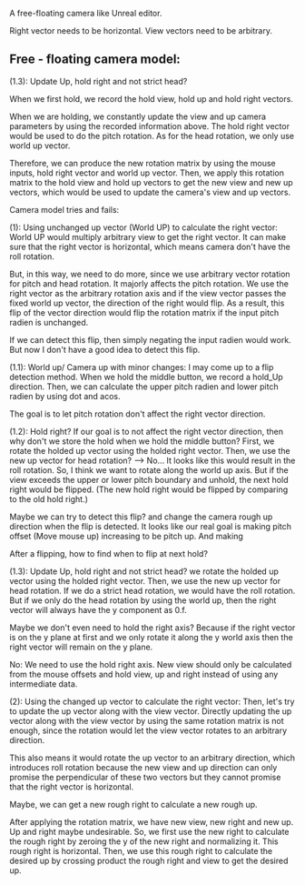 A free-floating camera like Unreal editor.

Right vector needs to be horizontal.
View vectors need to be arbitrary.

## Free - floating camera model:

(1.3): Update Up, hold right and not strict head?

When we first hold, we record the hold view, hold up and hold right vectors.

When we are holding, we constantly update the view and up camera parameters by using the recorded information above. The hold right vector would be used to do the pitch rotation. As for the head rotation, we only use world up vector.

Therefore, we can produce the new rotation matrix by using the mouse inputs, hold right vector and world up vector. Then, we apply this rotation matrix to the hold view and hold up vectors to get the new view and new up vectors, which would be used to update the camera's view and up vectors.

Camera model tries and fails:

(1): Using unchanged up vector (World UP) to calculate the right vector:
World UP would multiply arbitrary view to get the right vector.
It can make sure that the right vector is horizontal, which means camera don't have the roll rotation.

But, in this way, we need to do more, since we use arbitrary vector rotation for pitch and head rotation. It majorly affects the pitch rotation. We use the right vector as the arbitrary rotation axis and if the view vector passes the fixed world up vector, the direction of the right would flip. As a result, this flip of the vector direction would flip the rotation matrix if the input pitch radien is unchanged.

If we can detect this flip, then simply negating the input radien would work. But now I don't have a good idea to detect this flip.

(1.1): World up/ Camera up with minor changes:
I may come up to a flip detection method. When we hold the middle button, we record a hold_Up direction. Then, we can calculate the upper pitch radien and lower pitch radien by using dot and acos.

The goal is to let pitch rotation don't affect the right vector direction.

(1.2): Hold right?
If our goal is to not affect the right vector direction, then why don't we store the hold when we hold the middle button?
First, we rotate the holded up vector using the holded right vector. Then, we use the new up vector for head rotation? --> No... It looks like this would result in the roll rotation.
So, I think we want to rotate along the world up axis.
But if the view exceeds the upper or lower pitch boundary and unhold, the next hold right would be flipped. (The new hold right would be flipped by comparing to the old hold right.)

Maybe we can try to detect this flip? and change the camera rough up direction when the flip is detected.
It looks like our real goal is making pitch offset (Move mouse up) increasing to be pitch up. And making 

After a flipping, how to find when to flip at next hold?

(1.3): Update Up, hold right and not strict head?
we rotate the holded up vector using the holded right vector. Then, we use the new up vector for head rotation.
If we do a strict head rotation, we would have the roll rotation. But if we only do the head rotation by using the world up, then the right vector will always have the y component as 0.f.

Maybe we don't even need to hold the right axis? Because if the right vector is on the y plane at first and we only rotate it along the y world axis then the right vector will remain on the y plane.

No: We need to use the hold right axis. New view should only be calculated from the mouse offsets and hold view, up and right instead of using any intermediate data.

(2): Using the changed up vector to calculate the right vector:
Then, let's try to update the up vector along with the view vector.
Directly updating the up vector along with the view vector by using the same rotation matrix is not enough, since the rotation would let the view vector rotates to an arbitrary direction.

This also means it would rotate the up vector to an arbitrary direction, which introduces roll rotation because the new view and up direction can only promise the perpendicular of these two vectors but they cannot promise that the right vector is horizontal.

Maybe, we can get a new rough right to calculate a new rough up.

After applying the rotation matrix, we have new view, new right and new up. Up and right maybe undesirable. So, we first use the new right to calculate the rough right by zeroing the y of the new right and normalizing it. This rough right is horizontal. Then, we use this rough right to calculate the desired up by crossing product the rough right and view to get the desired up. 

## 